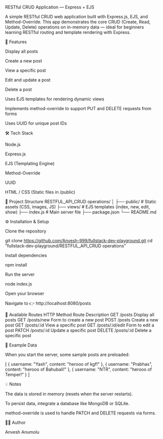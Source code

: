 RESTful CRUD Application — Express + EJS

A simple RESTful CRUD web application built with Express.js, EJS, and Method-Override.
This app demonstrates the core CRUD (Create, Read, Update, Delete) operations on in-memory data — ideal for beginners learning RESTful routing and template rendering with Express.

🚀 Features

Display all posts

Create a new post

View a specific post

Edit and update a post

Delete a post

Uses EJS templates for rendering dynamic views

Implements method-override to support PUT and DELETE requests from forms

Uses UUID for unique post IDs

🛠️ Tech Stack

Node.js

Express.js

EJS (Templating Engine)

Method-Override

UUID

HTML / CSS (Static files in /public)

📁 Project Structure
RESTFUL_API_CRUD operations/
│
├── public/              # Static assets (CSS, images, JS)
├── views/               # EJS templates (index, new, edit, show)
├── index.js             # Main server file
├── package.json
└── README.md

⚙️ Installation & Setup

Clone the repository

git clone https://github.com/Anvesh-999/fullstack-dev-playground.git
cd "fullstack-dev-playground/RESTFUL_API_CRUD operations"


Install dependencies

npm install


Run the server

node index.js


Open your browser

Navigate to 👉 http://localhost:8080/posts

📖 Available Routes
HTTP Method	Route	Description
GET	/posts	Display all posts
GET	/posts/new	Form to create a new post
POST	/posts	Create a new post
GET	/posts/:id	View a specific post
GET	/posts/:id/edit	Form to edit a post
PATCH	/posts/:id	Update a specific post
DELETE	/posts/:id	Delete a specific post


🧩 Example Data

When you start the server, some sample posts are preloaded:

[
  { username: "Yash", content: "herooo of kgf!" },
  { username: "Prabhas", content: "herooo of Bahubali!" },
  { username: "NTR", content: "herooo of Temper!" }
]

💡 Notes

The data is stored in memory (resets when the server restarts).

To persist data, integrate a database like MongoDB or SQLite.

method-override is used to handle PATCH and DELETE requests via forms.


🧑‍💻 Author

Anvesh Anumolu